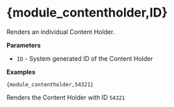 # {module_contentholder,ID}

Renders an individual Content Holder.

**Parameters**

* `ID` - System generated ID of the Content Holder 

**Examples**

`{module_contentholder,54321}`

Renders the Content Holder with ID `54321`